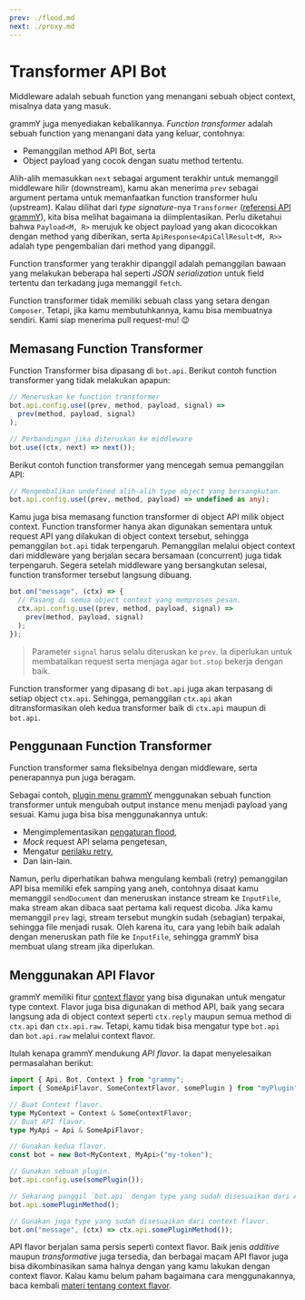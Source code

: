 ```yaml
---
prev: ./flood.md
next: ./proxy.md
---
```


# Transformer API Bot

Middleware adalah sebuah function yang menangani sebuah object context, misalnya data yang masuk.

grammY juga menyediakan kebalikannya.
_Function transformer_ adalah sebuah function yang menangani data yang keluar, contohnya:

- Pemanggilan method API Bot, serta
- Object payload yang cocok dengan suatu method tertentu.

Alih-alih memasukkan `next` sebagai argument terakhir untuk memanggil middleware hilir (downstream), kamu akan menerima `prev` sebagai argument pertama untuk memanfaatkan function transformer hulu (upstream).
Kalau dilihat dari _type signature_-nya `Transformer` ([referensi API grammY](https://doc.deno.land/https://deno.land/x/grammy/mod.ts/~/Transformer)), kita bisa melihat bagaimana ia diimplentasikan.
Perlu diketahui bahwa `Payload<M, R>` merujuk ke object payload yang akan dicocokkan dengan method yang diberikan, serta `ApiResponse<ApiCallResult<M, R>>` adalah type pengembalian dari method yang dipanggil.

Function transformer yang terakhir dipanggil adalah pemanggilan bawaan yang melakukan beberapa hal seperti _JSON serialization_ untuk field tertentu dan terkadang juga memanggil `fetch`.

Function transformer tidak memiliki sebuah class yang setara dengan `Composer`.
Tetapi, jika kamu membutuhkannya, kamu bisa membuatnya sendiri.
Kami siap menerima pull request-mu! :wink:

## Memasang Function Transformer

Function Transformer bisa dipasang di `bot.api`.
Berikut contoh function transformer yang tidak melakukan apapun:

```ts
// Meneruskan ke function transformer
bot.api.config.use((prev, method, payload, signal) =>
  prev(method, payload, signal)
);

// Perbandingan jika diteruskan ke middleware
bot.use((ctx, next) => next());
```

Berikut contoh function transformer yang mencegah semua pemanggilan API:

```ts
// Mengembalikan undefined alih-alih type object yang bersangkutan.
bot.api.config.use((prev, method, payload) => undefined as any);
```

Kamu juga bisa memasang function transformer di object API milik object context.
Function transformer hanya akan digunakan sementara untuk request API yang dilakukan di object context tersebut, sehingga pemanggilan `bot.api` tidak terpengaruh.
Pemanggilan melalui object context dari middleware yang berjalan secara bersamaan (concurrent) juga tidak terpengaruh.
Segera setelah middleware yang bersangkutan selesai, function transformer tersebut langsung dibuang.

```ts
bot.on("message", (ctx) => {
  // Pasang di semua object context yang memproses pesan.
  ctx.api.config.use((prev, method, payload, signal) =>
    prev(method, payload, signal)
  );
});
```

> Parameter `signal` harus selalu diteruskan ke `prev`.
> Ia diperlukan untuk membatalkan request serta menjaga agar `bot.stop` bekerja dengan baik.

Function transformer yang dipasang di `bot.api` juga akan terpasang di setiap object `ctx.api`.
Sehingga, pemanggilan `ctx.api` akan ditransformasikan oleh kedua transformer baik di `ctx.api` maupun di `bot.api`.

## Penggunaan Function Transformer

Function transformer sama fleksibelnya dengan middleware, serta penerapannya pun juga beragam.

Sebagai contoh, [plugin menu grammY](../plugins/menu.md) menggunakan sebuah function transformer untuk mengubah output instance menu menjadi payload yang sesuai.
Kamu juga bisa bisa menggunakannya untuk:

- Mengimplementasikan [pengaturan flood](../plugins/transformer-throttler.md),
- _Mock_ request API selama pengetesan,
- Mengatur [perilaku retry](../plugins/auto-retry.md),
- Dan lain-lain.

Namun, perlu diperhatikan bahwa mengulang kembali (retry) pemanggilan API bisa memiliki efek samping yang aneh, contohnya disaat kamu memanggil `sendDocument` dan meneruskan instance stream ke `InputFile`, maka stream akan dibaca saat pertama kali request dicoba.
Jika kamu memanggil `prev` lagi, stream tersebut mungkin sudah (sebagian) terpakai, sehingga file menjadi rusak.
Oleh karena itu, cara yang lebih baik adalah dengan meneruskan path file ke `InputFile`, sehingga grammY bisa membuat ulang stream jika diperlukan.

## Menggunakan API Flavor

grammY memiliki fitur [context flavor](../guide/context.md#context-flavor) yang bisa digunakan untuk mengatur type context.
Flavor juga bisa digunakan di method API, baik yang secara langsung ada di object context seperti `ctx.reply` maupun semua method di `ctx.api` dan `ctx.api.raw`.
Tetapi, kamu tidak bisa mengatur type `bot.api` dan `bot.api.raw` melalui context flavor.

Itulah kenapa grammY mendukung _API flavor_.
Ia dapat menyelesaikan permasalahan berikut:

```ts
import { Api, Bot, Context } from "grammy";
import { SomeApiFlavor, SomeContextFlavor, somePlugin } from "myPlugin";

// Buat Context flavor.
type MyContext = Context & SomeContextFlavor;
// Buat API flavor.
type MyApi = Api & SomeApiFlavor;

// Gunakan kedua flavor.
const bot = new Bot<MyContext, MyApi>("my-token");

// Gunakan sebuah plugin.
bot.api.config.use(somePlugin());

// Sekarang panggil `bot.api` dengan type yang sudah disesuaikan dari API flavor.
bot.api.somePluginMethod();

// Gunakan juga type yang sudah disesuaikan dari context flavor.
bot.on("message", (ctx) => ctx.api.somePluginMethod());
```

API flavor berjalan sama persis seperti context flavor. Baik jenis _additive_ maupun _transformative_ juga tersedia, dan berbagai macam API flavor juga bisa dikombinasikan sama halnya dengan yang kamu lakukan dengan context flavor.
Kalau kamu belum paham bagaimana cara menggunakannya, baca kembali [materi tentang context flavor](../guide/context.md#context-flavor).
